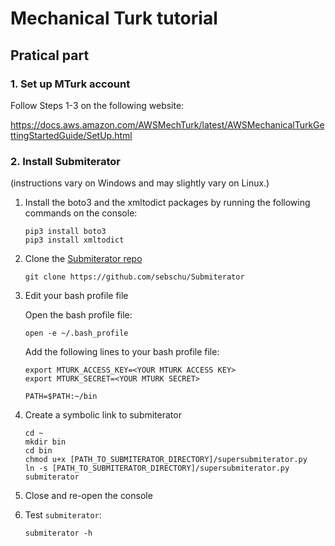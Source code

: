 # Mechanical Turk tutorial


## Pratical part

### 1. Set up MTurk account

Follow Steps 1-3 on the following website:

https://docs.aws.amazon.com/AWSMechTurk/latest/AWSMechanicalTurkGettingStartedGuide/SetUp.html

### 2. Install Submiterator

(instructions vary on Windows and may slightly vary on Linux.)

1. Install the boto3 and the xmltodict packages by running the following commands on the console:

    ```
    pip3 install boto3
    pip3 install xmltodict
    ```

2. Clone the [Submiterator repo](https://github.com/sebschu/Submiterator)

    ```
    git clone https://github.com/sebschu/Submiterator
    ```

3. Edit your bash profile file 

    Open the bash profile file:

    ```
    open -e ~/.bash_profile
    ```

    Add the following lines to your bash profile file:

    ```
    export MTURK_ACCESS_KEY=<YOUR MTURK ACCESS KEY>
    export MTURK_SECRET=<YOUR MTURK SECRET>

    PATH=$PATH:~/bin

    ```

4. Create a symbolic link to submiterator

    ```
    cd ~
    mkdir bin
    cd bin
    chmod u+x [PATH_TO_SUBMITERATOR_DIRECTORY]/supersubmiterator.py
    ln -s [PATH_TO_SUBMITERATOR_DIRECTORY]/supersubmiterator.py submiterator
    ```

5. Close and re-open the console

6. Test `submiterator`:

    ```
    submiterator -h
    ```




